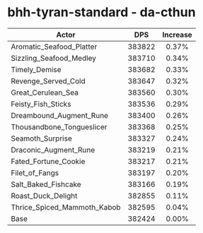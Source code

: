 # bhh-tyran-standard - da-cthun
| Actor | DPS | Increase |
|---|:---:|:---:|
|Aromatic_Seafood_Platter|383822|0.37%|
|Sizzling_Seafood_Medley|383710|0.34%|
|Timely_Demise|383682|0.33%|
|Revenge_Served_Cold|383647|0.32%|
|Great_Cerulean_Sea|383560|0.30%|
|Feisty_Fish_Sticks|383536|0.29%|
|Dreambound_Augment_Rune|383400|0.26%|
|Thousandbone_Tongueslicer|383368|0.25%|
|Seamoth_Surprise|383327|0.24%|
|Draconic_Augment_Rune|383219|0.21%|
|Fated_Fortune_Cookie|383217|0.21%|
|Filet_of_Fangs|383197|0.20%|
|Salt_Baked_Fishcake|383166|0.19%|
|Roast_Duck_Delight|382855|0.11%|
|Thrice_Spiced_Mammoth_Kabob|382595|0.04%|
|Base|382424|0.00%|
